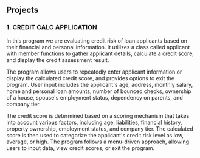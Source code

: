 ## Projects
### 1. CREDIT CALC APPLICATION
In this program we are evaluating credit risk of loan applicants based on their financial and personal information. It utilizes a class called applicant with member functions to gather applicant details, calculate a credit score, and display the credit assessment result.

The program allows users to repeatedly enter applicant information or display the calculated credit score, and provides options to exit the program. User input includes the applicant's age, address, monthly salary, home and personal loan amounts, number of bounced checks, ownership of a house, spouse's employment status, dependency on parents, and company tier.

The credit score is determined based on a scoring mechanism that takes into account various factors, including age, liabilities, financial history, property ownership, employment status, and company tier. The calculated score is then used to categorize the applicant's credit risk level as low, average, or high. The program follows a menu-driven approach, allowing users to input data, view credit scores, or exit the program.
